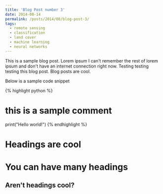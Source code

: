 ```yaml
---
title: 'Blog Post number 3'
date: 2014-08-14
permalink: /posts/2014/08/blog-post-3/
tags:
  - remote sensing
  - classification
  - land cover
  - machine learning
  - neural networks
---
```


This is a sample blog post. Lorem ipsum I can't remember the rest of lorem ipsum and don't have an internet connection right now. Testing testing testing this blog post. Blog posts are cool. 

Below is a sample code snippet

{% highlight python %}
# this is a sample comment
print("Hello world!")
{% endhighlight %}

Headings are cool
======

You can have many headings
======

Aren't headings cool?
------